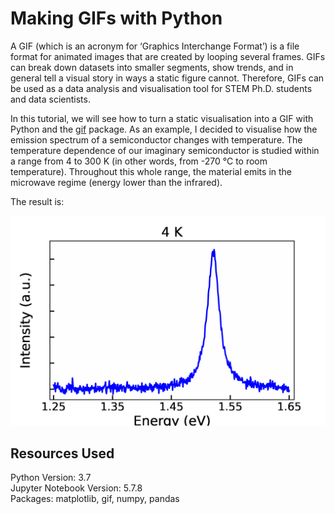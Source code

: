 
# Making GIFs with Python

A GIF (which is an acronym for ‘Graphics Interchange Format’) is a file format for animated images that are created by looping several frames. GIFs can break down datasets into smaller segments, show trends, and in general tell a visual story in ways a static figure cannot. Therefore, GIFs can be used as a data analysis and visualisation tool for STEM Ph.D. students and data scientists.

Ιn this tutorial, we will see how to turn a static visualisation into a GIF with Python and the [gif](https://pypi.org/project/gif/) package. As an example, I decided to visualise how the emission spectrum of a semiconductor changes with temperature. The temperature dependence of our imaginary semiconductor is studied within a range from 4 to 300 K (in other words, from -270 °C to room temperature). Throughout this whole range, the material emits in the microwave regime (energy lower than the infrared).

The result is:

<p align="center"><img width="600" src="T-dependence.gif"></p>


## Resources Used

Python Version: 3.7 <br>
Jupyter Notebook Version: 5.7.8 <br>
Packages: matplotlib, gif, numpy, pandas

